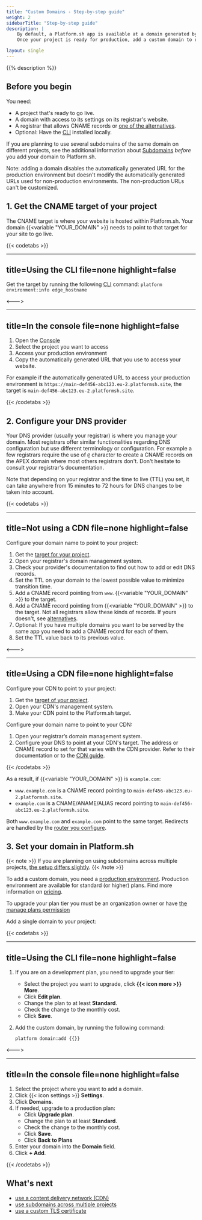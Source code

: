 ```yaml
---
title: "Custom Domains - Step-by-step guide"
weight: 2
sidebarTitle: "Step-by-step guide"
description: |
    By default, a Platform.sh app is available at a domain generated by Platform.sh.
    Once your project is ready for production, add a custom domain to replace the automatically generated one.

layout: single
---
```


{{% description %}}

## Before you begin

You need:

* A project that's ready to go live.
* A domain with access to its settings on its registrar's website.
* A registrar that allows CNAME records or [one of the alternatives](./dns.md).
* Optional: Have the [CLI](/administration/cli/_index.md) installed locally.

If you are planning to use several subdomains of the same domain on different projects,
see the additional information about [Subdomains](/domains/steps/subdomains.md) *before* you add your domain to Platform.sh.

Note: adding a domain disables the automatically generated URL for the production environment but doesn't modify the automatically generated URLs used for non-production environments.
The non-production URLs can't be customized.

## 1. Get the CNAME target of your project

The CNAME target is where your website is hosted within Platform.sh.
Your domain {{<variable "YOUR_DOMAIN" >}} needs to point to that target for your site to go live.

{{< codetabs >}}

---
title=Using the CLI
file=none
highlight=false
---

Get the target by running the following [CLI](/administration/cli/_index.md) command: `platform environment:info edge_hostname`

<--->

---
title=In the console
file=none
highlight=false
---

1. Open the [Console](https://console.platform.sh)
2. Select the project you want to access
3. Access your production environment
4. Copy the automatically generated URL that you use to access your website.

For example if the automatically generated URL to access your production environment is `https://main-def456-abc123.eu-2.platformsh.site`,
the target is `main-def456-abc123.eu-2.platformsh.site`.

{{< /codetabs >}}

## 2. Configure your DNS provider

Your DNS provider (usually your registrar) is where you manage your domain.
Most registrars offer similar functionalities regarding DNS configuration but use different terminology or configuration.
For example a few registrars require the use of `@` character to create a CNAME records on the APEX domain where most others registrars don't.
Don't hesitate to consult your registrar's documentation.

Note that depending on your registrar and the time to live (TTL) you set,
it can take anywhere from 15 minutes to 72 hours for DNS changes to be taken into account.

{{< codetabs >}}

---
title=Not using a CDN
file=none
highlight=false
---

Configure your domain name to point to your project:

1. Get the [target for your project](#1-get-the-cname-target-of-your-project).
2. Open your registrar's domain management system.
3. Check your provider's documentation to find out how to add or edit DNS records.
4. Set the TTL on your domain to the lowest possible value to minimize transition time.
5. Add a CNAME record pointing from `www.`{{<variable "YOUR_DOMAIN" >}} to the target.
6. Add a CNAME record pointing from {{<variable "YOUR_DOMAIN" >}} to the target.
  Not all registrars allow these kinds of records.
  If yours doesn't, see [alternatives](./dns.md#handling-apex-domains).
7. Optional: If you have multiple domains you want to be served by the same app you need to add a CNAME record for each of them.
8. Set the TTL value back to its previous value.

<--->

---
title=Using a CDN
file=none
highlight=false
---

Configure your CDN to point to your project:

1. Get the [target of your project](#1-get-the-cname-target-of-your-project).
2. Open your CDN's management system.
3. Make your CDN point to the Platform.sh target.

Configure your domain name to point to your CDN:

1. Open your registrar’s domain management system.
2. Configure your DNS to point at your CDN's target.
  The address or CNAME record to set for that varies with the CDN provider.
  Refer to their documentation or to the [CDN guide](/domains/cdn/_index.md).

{{< /codetabs >}}

As a result, if {{<variable "YOUR_DOMAIN" >}} is `example.com`:

* `www.example.com` is a CNAME record pointing to `main-def456-abc123.eu-2.platformsh.site`.
* `example.com` is a CNAME/ANAME/ALIAS record pointing to `main-def456-abc123.eu-2.platformsh.site`.

Both `www.example.com` and `example.com` point to the same target.
Redirects are handled by the [router you configure](../../define-routes/_index.md).

## 3. Set your domain in Platform.sh

{{< note >}}
If you are planning on using subdomains across multiple projects, [the setup differs slightly](subdomains.md).
{{< /note >}}

To add a custom domain, you need a [production environment](../../other/glossary.md#production-plan).
Production environment are available for standard (or higher) plans. Find more information on [pricing](https://platform.sh/pricing).

To upgrade your plan tier you must be an organization owner or have [the manage plans permission](../../administration/organizations.md#manage-your-organization-users)

Add a single domain to your project:

{{< codetabs >}}

---
title=Using the CLI
file=none
highlight=false
---

1. If you are on a development plan, you need to upgrade your tier:

    * Select the project you want to upgrade, click **{{< icon more >}} More**.
    * Click **Edit plan**.
    * Change the plan to at least **Standard**.
    * Check the change to the monthly cost.
    * Click **Save**.

2. Add the custom domain, by running the following command:

    <!-- This is in HTML to get the variable shortcode to work properly -->
    <div class="highlight">
      <pre class="chroma"><code class="language-bash" data-lang="bash">platform domain:add {{<variable "YOUR_DOMAIN" >}}</code></pre>
    </div>

<--->

---
title=In the console
file=none
highlight=false
---

1. Select the project where you want to add a domain.
2. Click {{< icon settings >}} **Settings**.
3. Click **Domains**.
4. If needed, upgrade to a production plan:
    * Click **Upgrade plan**.
    * Change the plan to at least **Standard**.
    * Check the change to the monthly cost.
    * Click **Save**.
    * Click **Back to Plans**
5. Enter your domain into the **Domain** field.
6. Click **+ Add**.

{{< /codetabs >}}

## What's next

* [use a content delivery network (CDN)](/domains/cdn/_index.md)
* [use subdomains across multiple projects](subdomains.md)
* [use a custom TLS certificate](tls.md)